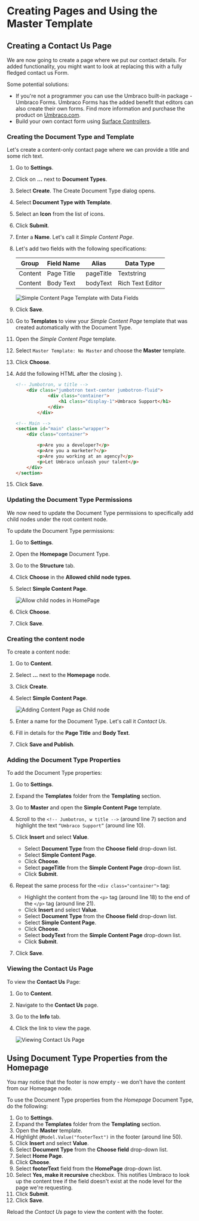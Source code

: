 # Creating Pages and Using the Master Template

## Creating a Contact Us Page

We are now going to create a page where we put our contact details. For added functionality, you might want to look at replacing this with a fully fledged contact us Form.

Some potential solutions:

* If you're not a programmer you can use the Umbraco built-in package - Umbraco Forms. Umbraco Forms has the added benefit that editors can also create their own forms. Find more information and purchase the product on [Umbraco.com](https://umbraco.com/products/umbraco-forms/).
* Build your own contact form using [Surface Controllers](../../fundamentals/code/creating-forms.md).

### Creating the Document Type and Template

Let's create a content-only contact page where we can provide a title and some rich text.

1. Go to **Settings**.
2. Click on **...** next to **Document Types**.
3. Select **Create**. The Create Document Type dialog opens.
4. Select **Document Type with Template**.
5. Select an **Icon** from the list of icons.
6. Click **Submit**.
7. Enter a **Name**. Let's call it *Simple Content Page*.
8. Let's add two fields with the following specifications:

    | Group   | Field Name | Alias     | Data Type        |
    | ------- | ---------- | --------- | ---------------- |
    | Content | Page Title | pageTitle | Textstring       |
    | Content | Body Text  | bodyText  | Rich Text Editor |

     ![Simple Content Page Template with Data Fields](images/contact-us-template-with-data-fields.png)
9. Click **Save**.
10. Go to **Templates** to view your *Simple Content Page* template that was created automatically with the Document Type.
11. Open the *Simple Content Page* template.
12. Select `Master Template: No Master` and choose the **Master** template.
13. Click **Choose**.
14. Add the following HTML after the closing `}`.

    ```html
    <!-- Jumbotron, w title -->
        <div class="jumbotron text-center jumbotron-fluid">
                <div class="container">
                    <h1 class="display-1">Umbraco Support</h1>
                </div>
            </div>

    <!-- Main -->
    <section id="main" class="wrapper">
        <div class="container">

            <p>Are you a developer?</p>
            <p>Are you a marketer?</p>
            <p>Are you working at an agency?</p>
            <p>Let Umbraco unleash your talent</p>
        </div>
    </section>        
    ```

16. Click **Save**.

### Updating the Document Type Permissions

We now need to update the Document Type permissions to specifically add child nodes under the root content node.

To update the Document Type permissions:

1. Go to **Settings**.
2. Open the **Homepage** Document Type.
3. Go to the **Structure** tab.
4. Click **Choose** in the **Allowed child node types**.
5. Select **Simple Content Page**.

    ![Allow child nodes in HomePage](images/homepage-allowed-child.png)

6. Click **Choose**.
7. Click **Save**.

### Creating the content node

To create a content node:

1. Go to **Content**.
2. Select **...** next to the **Homepage** node.
3. Click **Create**.
4. Select **Simple Content Page**.

    ![Adding Content Page as Child node](images/adding-child-node-Content.png)
5. Enter a name for the Document Type. Let's call it _Contact Us_.
6. Fill in details for the **Page Title** and **Body Text**.
7. Click **Save and Publish**.

### Adding the Document Type Properties

To add the Document Type properties:

1. Go to **Settings**.
2. Expand the **Templates** folder from the **Templating** section.
3. Go to **Master** and open the **Simple Content Page** template.
4. Scroll to the `<!-- Jumbotron, w title -->` (around line 7) section and highlight the text `“Umbraco Support”` (around line 10).
5. Click **Insert** and select **Value**.

   * Select **Document Type** from the **Choose field** drop-down list.
   * Select **Simple Content Page**.
   * Click **Choose**.
   * Select **pageTitle** from the **Simple Content Page** drop-down list.
   * Click **Submit**.

6. Repeat the same process for the `<div class="container">` tag:
   * Highlight the content from the `<p>` tag (around line 18) to the end of the `</p>` tag (around line 21).
   * Click **Insert** and select **Value**.
   * Select **Document Type** from the **Choose field** drop-down list.
   * Select **Simple Content Page**.
   * Click **Choose**.
   * Select **bodyText** from the **Simple Content Page** drop-down list.
   * Click **Submit**.
7. Click **Save**.

### Viewing the Contact Us Page

To view the **Contact Us** Page:

1. Go to **Content**.
2. Navigate to the **Contact Us** page.
3. Go to the **Info** tab.
4. Click the link to view the page.

     ![Viewing Contact Us Page](images/viewing-contact-us.png)

## Using Document Type Properties from the Homepage

You may notice that the footer is now empty - we don't have the content from our Homepage node.

To use the Document Type properties from the *Homepage* Document Type, do the following:

1. Go to **Settings**.
2. Expand the **Templates** folder from the **Templating** section.
3. Open the **Master** template.
4. Highlight `@Model.Value("footerText")` in the footer (around line 50).
5. Click **Insert** and select **Value**.
6. Select **Document Type** from the **Choose field** drop-down list.
7. Select **Home Page**.
8. Click **Choose**.
9. Select **footerText** field from the **HomePage** drop-down list.
10. Select **Yes, make it recursive** checkbox. This notifies Umbraco to look up the content tree if the field doesn't exist at the node level for the page we're requesting.
11. Click **Submit**.
12. Click **Save**.

Reload the _Contact Us_ page to view the content with the footer.
